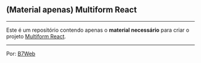 ## (Material apenas) Multiform React

---

Este é um repositório contendo apenas o **material necessário** para criar o projeto [Multiform React](https://github.com/suporteb7web/multiform-react).

---

Por:
[B7Web](https://b7web.com.br)